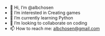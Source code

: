 - 👋 Hi, I’m @albchosen
- 👀 I’m interested in Creating games
- 🌱 I’m currently learning Python
- 💞️ I’m looking to collaborate on coding
- 📫 How to reach me: albchosen@gmail.com

<!---
albchosen/albchosen is a ✨ special ✨ repository because its `README.md` (this file) appears on your GitHub profile.
You can click the Preview link to take a look at your changes.
--->

